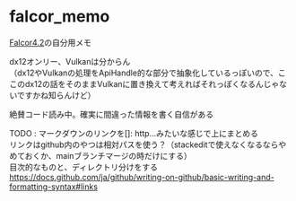 # falcor_memo

[Falcor4.2](https://github.com/NVIDIAGameWorks/Falcor/tree/4.2-release)の自分用メモ  

dx12オンリー、Vulkanは分からん  
（dx12やVulkanの処理をApiHandle的な部分で抽象化しているっぽいので、ここのdx12の話をそのままVulkanに置き換えて考えればそれっぽくなるんじゃないですかね知らんけど）  

絶賛コード読み中。確実に間違った情報を書く自信がある

TODO : 
マークダウンのリンクを[]: http...みたいな感じで上にまとめる  
リンクはgithub内のやつは相対パスを使う？（stackeditで使えなくなるならやめておくか、mainブランチマージの時だけにする）  
目次的なものと、ディレクトリ分けをする  
https://docs.github.com/ja/github/writing-on-github/basic-writing-and-formatting-syntax#links  

<!--stackedit_data:
eyJoaXN0b3J5IjpbLTU3MTczNTYzMl19
-->